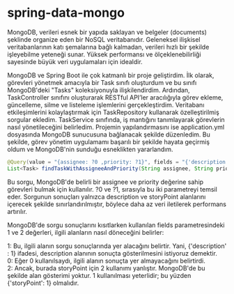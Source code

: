 # spring-data-mongo

MongoDB, verileri esnek bir yapıda saklayan ve belgeler (documents) şeklinde organize eden bir NoSQL veritabanıdır. Geleneksel ilişkisel veritabanlarının katı şemalarına bağlı kalmadan, verileri hızlı bir şekilde işleyebilme yeteneği sunar. Yüksek performansı ve ölçeklenebilirliği sayesinde büyük veri uygulamaları için idealdir.

MongoDB ve Spring Boot ile çok katmanlı bir proje geliştirdim. İlk olarak, görevleri yönetmek amacıyla bir Task sınıfı oluşturdum ve bu sınıfı MongoDB'deki "Tasks" koleksiyonuyla ilişkilendirdim. Ardından, TaskController sınıfını oluşturarak RESTful API’ler aracılığıyla görev ekleme, güncelleme, silme ve listeleme işlemlerini gerçekleştirdim. Veritabanı etkileşimlerini kolaylaştırmak için TaskRepository kullanarak özelleştirilmiş sorgular ekledim. TaskService sınıfında, iş mantığını tanımlayarak görevlerin nasıl yönetileceğini belirledim. Projemin yapılandırmasını ise application.yml dosyasında MongoDB sunucusuna bağlanacak şekilde düzenledim. Bu şekilde, görev yönetim uygulamamı başarılı bir şekilde hayata geçirmiş oldum ve MongoDB'nin sunduğu esneklikten yararlandım.

````Java
@Query(value = "{assignee: ?0 ,priority: ?1}", fields = "{'description' : 1 , 'storyPoint': 2}")
List<Task> findTaskWithAssigneeAndPriority(String assignee, String priority);
````

Bu sorgu, MongoDB'de belirli bir assignee ve priority değerine sahip görevleri bulmak için kullanılır.
?0 ve ?1, sırasıyla bu iki parametreyi temsil eder.
Sorgunun sonuçları yalnızca description ve storyPoint alanlarını içerecek şekilde sınırlandırılmıştır,
böylece daha az veri iletilerek performans artırılır.

MongoDB'de sorgu sonuçlarını kısıtlarken kullanılan fields parametresindeki 1 ve 2 değerleri, ilgili alanların nasıl döneceğini belirler:

1: Bu, ilgili alanın sorgu sonuçlarında yer alacağını belirtir. Yani, {'description' : 1} ifadesi, description alanının sonuçta gösterilmesini istiyoruz demektir.
<br />0: Eğer 0 kullanılsaydı, ilgili alanın sonuçta yer almayacağını belirtirdi.
<br />2: Ancak, burada storyPoint için 2 kullanımı yanlıştır. MongoDB'de bu şekilde alan gösterimi yoktur. 1 kullanılması yeterlidir; bu yüzden {'storyPoint': 1} olmalıdır.
